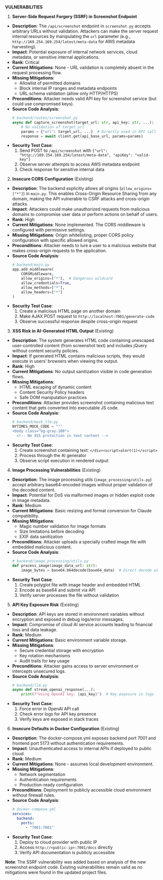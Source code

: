 **VULNERABILITIES**

1. **Server-Side Request Forgery (SSRF) in Screenshot Endpoint**
- **Description**: The `/api/screenshot` endpoint in `screenshot.py` accepts arbitrary URLs without validation. Attackers can make the server request internal resources by manipulating the `url` parameter (e.g., `http://169.254.169.254/latest/meta-data` for AWS metadata harvesting).
- **Impact**: Potential exposure of internal network services, cloud metadata, or sensitive internal applications.
- **Rank**: Critical
- **Current Mitigations**: None - URL validation is completely absent in the request processing flow.
- **Missing Mitigations**:
  - Allowlist of permitted domains
  - Block internal IP ranges and metadata endpoints
  - URL schema validation (allow only HTTP/HTTPS)
- **Preconditions**: Attacker needs valid API key for screenshot service (but could use compromised keys).
- **Source Code Analysis**:
  ```python
  # backend/routes/screenshot.py
  async def capture_screenshot(target_url: str, api_key: str, ...):
      # No validation of target_url
      params = {"url": target_url, ...}  # Directly used in API call
      response = await client.get(api_base_url, params=params)
  ```
- **Security Test Case**:
  1. Send POST to `/api/screenshot` with `{"url": "http://169.254.169.254/latest/meta-data", "apiKey": "valid-key"}`
  2. Observe server attempts to access AWS metadata endpoint
  3. Check response for sensitive internal data

2. **Insecure CORS Configuration** (Existing)
- **Description**: The backend explicitly allows all origins (`allow_origins=["*"]`) in `main.py`. This enables Cross-Origin Resource Sharing from any domain, making the API vulnerable to CSRF attacks and cross-origin attacks.
- **Impact**: Attackers could make unauthorized requests from malicious domains to compromise user data or perform actions on behalf of users.
- **Rank**: High
- **Current Mitigations**: None implemented. The CORS middleware is configured with permissive settings.
- **Missing Mitigations**: Origin whitelisting, proper CORS policy configuration with specific allowed origins.
- **Preconditions**: Attacker needs to lure a user to a malicious website that makes cross-origin requests to the application.
- **Source Code Analysis**:
  ```python
  # backend/main.py
  app.add_middleware(
      CORSMiddleware,
      allow_origins=["*"],  # Dangerous wildcard
      allow_credentials=True,
      allow_methods=["*"],
      allow_headers=["*"]
  )
  ```
- **Security Test Case**:
  1. Create a malicious HTML page on another domain
  2. Make AJAX POST request to `http://localhost:7001/generate-code`
  3. Observe successful response despite cross-origin request

3. **XSS Risk in AI-Generated HTML Output** (Existing)
- **Description**: The system generates HTML code containing unescaped user-controlled content (from screenshot text) and includes jQuery without content security policies.
- **Impact**: If generated HTML contains malicious scripts, they would execute in users' browsers when viewing the output.
- **Rank**: High
- **Current Mitigations**: No output sanitization visible in code generation flows.
- **Missing Mitigations**:
  - HTML escaping of dynamic content
  - Content Security Policy headers
  - Safe DOM manipulation practices
- **Preconditions**: Attacker provides screenshot containing malicious text content that gets converted into executable JS code.
- **Source Code Analysis**:
  ```python
  # backend/mock_llm.py
  NYTIMES_MOCK_CODE = """
  <body class="bg-gray-100">
    <!-- No XSS protection in text content -->
  ```
- **Security Test Case**:
  1. Create screenshot containing text: `</div><script>alert(1)</script>`
  2. Process through the AI generator
  3. Observe script execution in rendered output

4. **Image Processing Vulnerabilities** (Existing)
- **Description**: The image processing utils (`image_processing/utils.py`) accept arbitrary base64-encoded images without proper validation of the decoded content.
- **Impact**: Potential for DoS via malformed images or hidden exploit code in image metadata.
- **Rank**: Medium
- **Current Mitigations**: Basic resizing and format conversion for Claude compatibility.
- **Missing Mitigations**:
  - Magic number validation for image formats
  - Size limitations before decoding
  - EXIF data sanitization
- **Preconditions**: Attacker uploads a specially crafted image file with embedded malicious content.
- **Source Code Analysis**:
  ```python
  # backend/image_processing/utils.py
  def process_image(image_data_url: str):
      image_bytes = base64.b64decode(base64_data)  # Direct decode without checks
  ```
- **Security Test Case**:
  1. Create polyglot file with image header and embedded HTML
  2. Encode as base64 and submit via API
  3. Verify server processes the file without validation

5. **API Key Exposure Risk** (Existing)
- **Description**: API keys are stored in environment variables without encryption and exposed in debug logs/error messages.
- **Impact**: Compromise of cloud AI service accounts leading to financial loss and data leakage.
- **Rank**: Medium
- **Current Mitigations**: Basic environment variable storage.
- **Missing Mitigations**:
  - Secure credential storage with encryption
  - Key rotation mechanisms
  - Audit trails for key usage
- **Preconditions**: Attacker gains access to server environment or intercepts unsecured logs.
- **Source Code Analysis**:
  ```python
  # backend/llm.py
  async def stream_openai_response(...):
      print(f"Using OpenAI key: {api_key}")  # Key exposure in logs
  ```
- **Security Test Case**:
  1. Force error in OpenAI API call
  2. Check error logs for API key presence
  3. Verify keys are exposed in stack traces

6. **Insecure Defaults in Docker Configuration** (Existing)
- **Description**: The docker-compose.yml exposes backend port 7001 and frontend port 5173 without authentication requirements.
- **Impact**: Unauthenticated access to internal APIs if deployed to public cloud.
- **Rank**: Medium
- **Current Mitigations**: None - assumes local development environment.
- **Missing Mitigations**:
  - Network segmentation
  - Authentication requirements
  - Production-ready configuration
- **Preconditions**: Deployment to publicly accessible cloud environment without firewall rules.
- **Source Code Analysis**:
  ```yaml
  # docker-compose.yml
  services:
    backend:
      ports:
        - "7001:7001"
  ```
- **Security Test Case**:
  1. Deploy to cloud provider with public IP
  2. Access `http://<public-ip>:7001/docs` directly
  3. Verify API documentation is publicly accessible

**Note**: The SSRF vulnerability was added based on analysis of the new screenshot endpoint code. Existing vulnerabilities remain valid as no mitigations were found in the updated project files.
